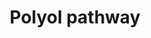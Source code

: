 ---
annotations:
- type: Pathway Ontology
  value: polyol pathway
authors:
- MaintBot
- Fehrhart
description: When glucose is unused, it is metabolized via the polyol pathway. This
  pathway consists of two main enzymatic steps. First, glucose is reduced to sorbitol
  by aldose reductase. In this step, NADPH is oxidized to NADP+. The next step is
  the oxidation of sorbitol to D-fructose by sorbitol dehydrogenase. Fructose can
  then be phosphorylated by fructokinase and subsequently be metabolized via dihydroxyacetone
  phosphate or glyceraldehyde to D-glyceraldehyde 3-phosphate, which can be used as
  a substrate in the process of glycolysis. The sorbitol pathway plays a role in diabetic
  renal complications because aldose reductase metabolizes the excess of glucose to
  toxic metabolites that induce hyperfiltration and glomerular dysfunction.
last-edited: 2019-08-16
organisms:
- Canis familiaris
redirect_from:
- /index.php/Pathway:WP1170
- /instance/WP1170
schema-jsonld:
- '@context': https://schema.org/
  '@id': https://wikipathways.github.io/pathways/WP1170.html
  '@type': Dataset
  creator:
    '@type': Organization
    name: WikiPathways
  description: When glucose is unused, it is metabolized via the polyol pathway. This
    pathway consists of two main enzymatic steps. First, glucose is reduced to sorbitol
    by aldose reductase. In this step, NADPH is oxidized to NADP+. The next step is
    the oxidation of sorbitol to D-fructose by sorbitol dehydrogenase. Fructose can
    then be phosphorylated by fructokinase and subsequently be metabolized via dihydroxyacetone
    phosphate or glyceraldehyde to D-glyceraldehyde 3-phosphate, which can be used
    as a substrate in the process of glycolysis. The sorbitol pathway plays a role
    in diabetic renal complications because aldose reductase metabolizes the excess
    of glucose to toxic metabolites that induce hyperfiltration and glomerular dysfunction.
  keywords:
  - D-Fructose
  - ALDOB
  - SORD
  - ALR2
  - Dihydroxyacetone phosphate
  - D-Glucose
  - Glyceraldehyde
  - D-Glyceraldehyde 3-phosphate
  - Sorbitol
  - KHK
  - Fructose 1-phosphate
  license: CC0
  name: Polyol pathway
seo: CreativeWork
title: Polyol pathway
wpid: WP1170
---